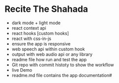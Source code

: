 # Recite The Shahada
*  dark mode + light mode
* react context api
* react hooks [custom hooks]
* react with css-in-js 
* ensure the app is responsive
* web speech api within custom hook
* output with web audio api or any library
* readme file how run and test the app
* Git repo with commit histoty to show the workflow
* live Demo
* readme.md file contains the app documentation#  
 
 
